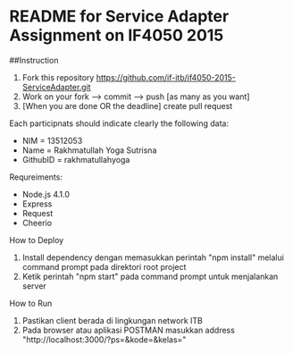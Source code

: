 # README for Service Adapter Assignment on IF4050 2015

##Instruction
1. Fork this repository https://github.com/if-itb/if4050-2015-ServiceAdapter.git
2. Work on your fork --> commit --> push [as many as you want]
3. [When you are done OR the deadline] create pull request  

Each participnats should indicate clearly the following data:
 * NIM      = 13512053
 * Name     = Rakhmatullah Yoga Sutrisna
 * GithubID = rakhmatullahyoga

Requreiments:
 * Node.js 4.1.0
 * Express
 * Request
 * Cheerio

How to Deploy
 1. Install dependency dengan memasukkan perintah "npm install" melalui command prompt pada direktori root project
 2. Ketik perintah "npm start" pada command prompt untuk menjalankan server
 
How to Run
 1. Pastikan client berada di lingkungan network ITB
 2. Pada browser atau aplikasi POSTMAN masukkan address "http://localhost:3000/?ps=<kode prodi>&kode=<kode kuliah>&kelas=<nomor kelas>"
 